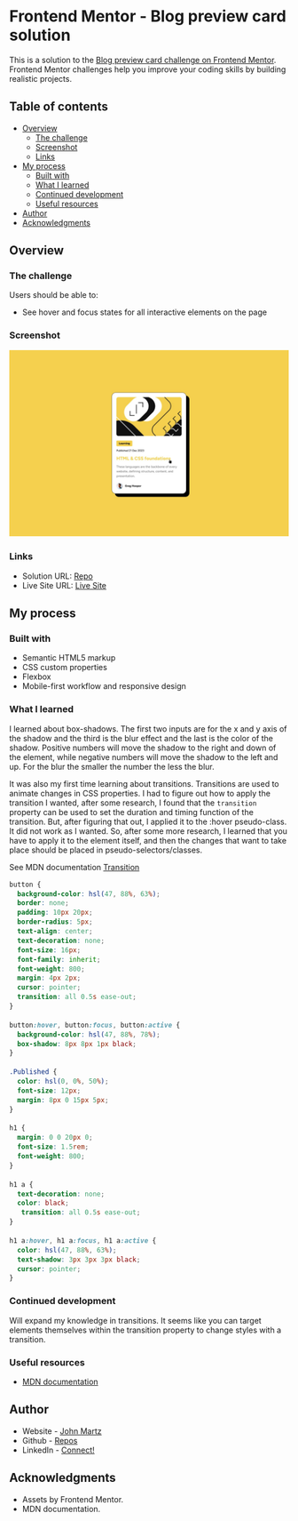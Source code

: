 # Frontend Mentor - Blog preview card solution

This is a solution to the [Blog preview card challenge on Frontend Mentor](https://www.frontendmentor.io/challenges/blog-preview-card-ckPaj01IcS). Frontend Mentor challenges help you improve your coding skills by building realistic projects. 

## Table of contents

- [Overview](#overview)
  - [The challenge](#the-challenge)
  - [Screenshot](#screenshot)
  - [Links](#links)
- [My process](#my-process)
  - [Built with](#built-with)
  - [What I learned](#what-i-learned)
  - [Continued development](#continued-development)
  - [Useful resources](#useful-resources)
- [Author](#author)
- [Acknowledgments](#acknowledgments)

## Overview

### The challenge

Users should be able to:

- See hover and focus states for all interactive elements on the page

### Screenshot

![](/projects/web/blog-preview-card/design/active-states.jpg)

### Links

- Solution URL: [Repo](https://github.com/Obi-Juan-Kenobee/Obi-Juan-Kenobee.github.io/tree/main/projects/web/blog-preview-card)
- Live Site URL: [Live Site](obi-juan-kenobee.github.io/projects/web/blog-preview-card/index.html)

## My process

### Built with

- Semantic HTML5 markup
- CSS custom properties
- Flexbox
- Mobile-first workflow and responsive design

### What I learned

I learned about box-shadows. The first two inputs are for the x and y axis of the shadow and the third is the blur effect and the last is the color of the shadow. Positive numbers will move the shadow to the right and down of the element, while negative numbers will move the shadow to the left and up. For the blur the smaller the number the less the blur.

It was also my first time learning about transitions. Transitions are used to animate changes in CSS properties. I had to figure out how to apply the transition I wanted, after some research, I found that the `transition` property can be used to set the duration and timing function of the transition. 
But, after figuring that out, I applied it to the :hover pseudo-class. It did not work as I wanted.
So, after some more research, I learned that you have to apply it to the element itself, and then the changes that want to take place should be placed in pseudo-selectors/classes.

See MDN documentation [Transition](https://developer.mozilla.org/en-US/docs/Web/CSS/transition)


```css
button {
  background-color: hsl(47, 88%, 63%);
  border: none;
  padding: 10px 20px;
  border-radius: 5px;
  text-align: center;
  text-decoration: none;
  font-size: 16px;
  font-family: inherit;
  font-weight: 800;
  margin: 4px 2px;
  cursor: pointer;
  transition: all 0.5s ease-out;
}

button:hover, button:focus, button:active {
  background-color: hsl(47, 88%, 78%);
  box-shadow: 8px 8px 1px black;
}

.Published {
  color: hsl(0, 0%, 50%);
  font-size: 12px;
  margin: 8px 0 15px 5px;
}

h1 {
  margin: 0 0 20px 0;
  font-size: 1.5rem;
  font-weight: 800;
}

h1 a {
  text-decoration: none;
  color: black;
   transition: all 0.5s ease-out;
}

h1 a:hover, h1 a:focus, h1 a:active {
  color: hsl(47, 88%, 63%);
  text-shadow: 3px 3px 3px black;
  cursor: pointer;
}
```

### Continued development

Will expand my knowledge in transitions. It seems like you can target elements themselves within the transition property to change styles with a transition.

### Useful resources

- [MDN documentation](https://developer.mozilla.org/en-US/docs/Web/CSS/transition)

## Author

- Website - [John Martz](https://obi-juan-kenobee.github.io/)
- Github - [Repos](https://github.com/obi-juan-kenobee)
- LinkedIn - [Connect!](https://www.linkedin.com/in/obi-juan-kenobi/)


## Acknowledgments

- Assets by Frontend Mentor.
- MDN documentation.

